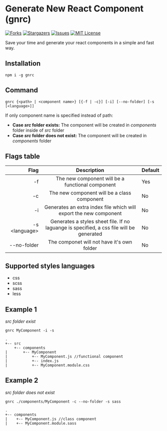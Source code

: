 # Generate New React Component (gnrc)
[![Forks][forks-shield]][forks-url]
[![Stargazers][stars-shield]][stars-url]
[![Issues][issues-shield]][issues-url]
[![MIT License][license-shield]][license-url]

Save your time and generate your react components in a simple and fast way.

## Installation
`npm i -g gnrc`

## Command
`gnrc {<path> | <component name>} [{-f | -c}] [-i] [--no-folder] [-s [<language>]]`

If only component name is specified instead of path:
- **Case *src* folder exists:** The component will be created in *components* folder inside of *src* folder
- **Case *src* folder does not exist:** The component will be created in *components* folder

## Flags table
| Flag | Description | Default |
|-----:|:-----------:|:--------|
|  -f  | The new component will be a functional component | Yes |
|  -c  | The new component will be a class component | No |
|  -i  | Generates an extra index file which will export the new component | No |
|  -s \<language\>  | Generates a styles sheet file. If no laguange is specified, a css file will be generated | No |
| --no-folder | The componet will not have it's own folder | No |

## Supported styles languages
- css
- scss
- sass
- less

## Example 1
*src folder exist*

`gnrc MyComponent -i -s`
```
.
+-- src
    +-- components
|       +-- MyComponent
|           +-- MyComponent.js //functional component
|           +-- index.js
|           +-- MyComponent.module.css
```

## Example 2
*src folder does not exist*

`gnrc ./components/MyComponent -c --no-folder -s sass`
```
.
+-- components
|    +-- MyComponent.js //class component
|    +-- MyComponent.module.sass
```

[forks-shield]: https://img.shields.io/github/forks/manuelrodgzz/gnrc
[forks-url]: https://github.com/manuelrodgzz/gnrc/network/members
[stars-shield]: https://img.shields.io/github/stars/manuelrodgzz/gnrc
[stars-url]: https://github.com/manuelrodgzz/gnrc/stargazers
[issues-shield]: https://img.shields.io/github/issues/manuelrodgzz/gnrc
[issues-url]: https://github.com/manuelrodgzz/gnrc/issues
[license-shield]: https://img.shields.io/github/license/manuelrodgzz/gnrc
[license-url]: https://github.com/manuelrodgzz/gnrc/blob/main/LICENSE.md

